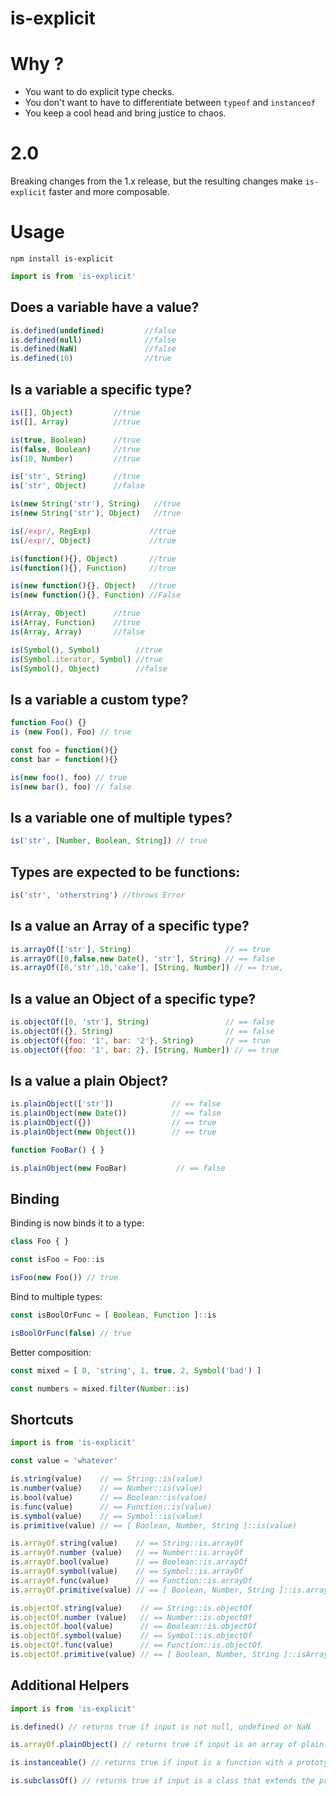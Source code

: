 # is-explicit

# Why ?
- You want to do explicit type checks.
- You don't want to have to differentiate between ```typeof``` and ```instanceof```
- You keep a cool head and bring justice to chaos.

# 2.0

Breaking changes from the 1.x release, but the resulting
changes make ```is-explicit``` faster and more composable.

# Usage

``npm install is-explicit``
```js
import is from 'is-explicit'
```

## Does a variable have a value?
```js
is.defined(undefined)         //false
is.defined(null)              //false
is.defined(NaN)               //false
is.defined(10)                //true
```

## Is a variable a specific type?
```js
is([], Object)         //true
is([], Array)          //true

is(true, Boolean)      //true
is(false, Boolean)     //true
is(10, Number)         //true

is('str', String)      //true
is('str', Object)      //false

is(new String('str'), String)   //true
is(new String('str'), Object)   //true

is(/expr/, RegExp)             //true
is(/expr/, Object)             //true

is(function(){}, Object)       //true
is(function(){}, Function)     //true

is(new function(){}, Object)   //true
is(new function(){}, Function) //False

is(Array, Object)      //true
is(Array, Function)    //true
is(Array, Array)       //false

is(Symbol(), Symbol)        //true
is(Symbol.iterator, Symbol) //true
is(Symbol(), Object)        //false
```

## Is a variable a custom type?
```js
function Foo() {}
is (new Foo(), Foo) // true

const foo = function(){}
const bar = function(){}

is(new foo(), foo) // true
is(new bar(), foo) // false
```

## Is a variable one of multiple types?

```js
is('str', [Number, Boolean, String]) // true
```

## Types are expected to be functions:
```js
is('str', 'otherstring') //throws Error
```

## Is a value an Array of a specific type?
```js
is.arrayOf(['str'], String)                     // == true
is.arrayOf([0,false,new Date(), 'str'], String) // == false
is.arrayOf([0,'str',10,'cake'], [String, Number]) // == true,

```

## Is a value an Object of a specific type?
```js
is.objectOf([0, 'str'], String)                 // == false
is.objectOf({}, String)                         // == false
is.objectOf({foo: '1', bar: '2'}, String)       // == true
is.objectOf({foo: '1', bar: 2}, [String, Number]) // == true

```

## Is a value a plain Object?
```js
is.plainObject(['str'])             // == false
is.plainObject(new Date())          // == false
is.plainObject({})                  // == true
is.plainObject(new Object())        // == true

function FooBar() { }

is.plainObject(new FooBar)           // == false
```

## Binding

Binding is now binds it to a type:

```js
class Foo { }

const isFoo = Foo::is

isFoo(new Foo()) // true
```

Bind to multiple types:

```js
const isBoolOrFunc = [ Boolean, Function ]::is

isBoolOrFunc(false) // true

```

Better composition:
```js
const mixed = [ 0, 'string', 1, true, 2, Symbol('bad') ]

const numbers = mixed.filter(Number::is)
```

## Shortcuts

```js
import is from 'is-explicit'

const value = 'whatever'

is.string(value)    // == String::is(value)
is.number(value)    // == Number::is(value)
is.bool(value)      // == Boolean::is(value)
is.func(value)      // == Function::is(value)
is.symbol(value)    // == Symbol::is(value)
is.primitive(value) // == [ Boolean, Number, String ]::is(value)

is.arrayOf.string(value)    // == String::is.arrayOf
is.arrayOf.number (value)   // == Number::is.arrayOf
is.arrayOf.bool(value)      // == Boolean::is.arrayOf
is.arrayOf.symbol(value)    // == Symbol::is.arrayOf
is.arrayOf.func(value)      // == Function::is.arrayOf
is.arrayOf.primitive(value) // == [ Boolean, Number, String ]::is.arrayOf

is.objectOf.string(value)    // == String::is.objectOf
is.objectOf.number (value)   // == Number::is.objectOf
is.objectOf.bool(value)      // == Boolean::is.objectOf
is.objectOf.symbol(value)    // == Symbol::is.objectOf
is.objectOf.func(value)      // == Function::is.objectOf
is.objectOf.primitive(value) // == [ Boolean, Number, String ]::isArrayOf


```

## Additional Helpers

```js
import is from 'is-explicit'

is.defined() // returns true if input is not null, undefined or NaN

is.arrayOf.plainObject() // returns true if input is an array of plain objects

is.instanceable() // returns true if input is a function with a prototype (ie: arrow functions will return false)

is.subclassOf() // returns true if input is a class that extends the provided type

```
